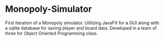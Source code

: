 # Monopoly-Simulator
First iteration of a Monopoly simulator. Utilizing JavaFX for a GUI along with a sqlite database for saving player and board data. Developed in a team of three for Object Oriented Programming class.
